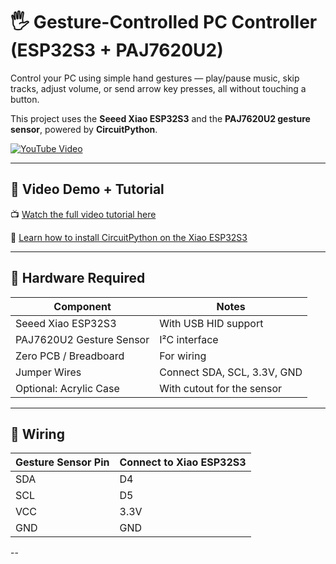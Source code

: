 # 🖐️ Gesture-Controlled PC Controller (ESP32S3 + PAJ7620U2)

Control your PC using simple hand gestures — play/pause music, skip tracks, adjust volume, or send arrow key presses, all without touching a button.

This project uses the **Seeed Xiao ESP32S3** and the **PAJ7620U2 gesture sensor**, powered by **CircuitPython**.

[![YouTube Video](https://img.youtube.com/vi/6lv5Pc7rqZE/0.jpg)](https://www.youtube.com/watch?v=6lv5Pc7rqZE)

---

## 🎥 Video Demo + Tutorial

📺 [Watch the full video tutorial here](https://www.youtube.com/watch?v=6lv5Pc7rqZE)

📘 [Learn how to install CircuitPython on the Xiao ESP32S3](https://www.youtube.com/watch?v=InWYwM2DwpM)

---

## 🔧 Hardware Required

| Component                  | Notes                          |
|---------------------------|---------------------------------|
| Seeed Xiao ESP32S3        | With USB HID support            |
| PAJ7620U2 Gesture Sensor  | I²C interface                   |
| Zero PCB / Breadboard     | For wiring                      |
| Jumper Wires              | Connect SDA, SCL, 3.3V, GND     |
| Optional: Acrylic Case    | With cutout for the sensor      |

---

## 🔌 Wiring

| Gesture Sensor Pin | Connect to Xiao ESP32S3 |
|--------------------|-------------------------|
| SDA                | D4                      |
| SCL                | D5                      |
| VCC                | 3.3V                    |
| GND                | GND                     |

--
